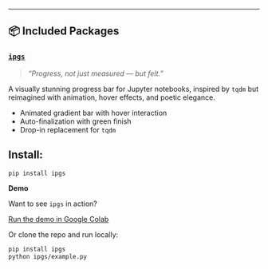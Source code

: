 
---

## 📦 Included Packages

### [`ipgs`](./ipgs)

> *“Progress, not just measured — but felt.”*

A visually stunning progress bar for Jupyter notebooks, inspired by `tqdm` but reimagined with animation, hover effects, and poetic elegance.

-  Animated gradient bar with hover interaction  
-  Auto-finalization with green finish  
-  Drop-in replacement for `tqdm`

## Install:

```bash
pip install ipgs
```

**Demo**

Want to see `ipgs` in action?

[Run the demo in Google Colab](https:'')

Or clone the repo and run locally:

```bash
pip install ipgs
python ipgs/example.py
```
